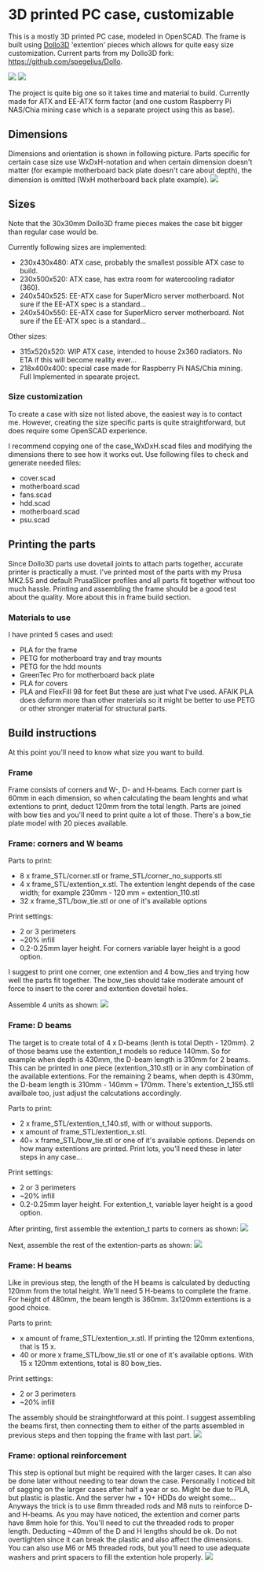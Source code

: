 
# 3D printed PC case, customizable

This is a mostly 3D printed PC case, modeled in OpenSCAD. The frame is built using [Dollo3D](https://reprap.org/wiki/Dollo) 'extention' pieces which allows for quite easy size customization. Current parts from my Dollo3D fork: https://github.com/spegelius/Dollo.

![](doc/case1.png)
![](doc/case2.png)

The project is quite big one so it takes time and material to build. Currently made for ATX and EE-ATX form factor (and one custom Raspberry Pi NAS/Chia mining case which is a separate project using this as base).

## Dimensions
Dimensions and orientation is shown in following picture. Parts specific for certain case size use WxDxH-notation and when certain dimension doesn't matter (for example motherboard back plate doesn't care about depth), the dimension is omitted (WxH motherboard back plate example).
![](doc/dimensions.png)

## Sizes
Note that the 30x30mm Dollo3D frame pieces makes the  case bit bigger than regular case would be.

Currently following sizes are implemented:
- 230x430x480: ATX case, probably the smallest possible ATX case to build.
- 230x500x520: ATX case, has extra room for watercooling radiator (360).
- 240x540x525: EE-ATX case for SuperMicro server motherboard. Not sure if the EE-ATX spec is a standard...
- 240x540x550: EE-ATX case for SuperMicro server motherboard. Not sure if the EE-ATX spec is a standard...

Other sizes:
- 315x520x520: WIP ATX case, intended to house 2x360 radiators. No ETA if this will become reality ever...
- 218x400x400: special case made for Raspberry Pi NAS/Chia mining. Full Implemented in spearate project.

### Size customization
To create a case with size not listed above, the easiest way is to contact me. However, creating the size specific parts is quite straightforward, but does require some OpenSCAD experience.

I recommend copying one of the case_WxDxH.scad files and modifying the dimensions there to see how it works out.
Use following files to check and generate needed files:
- cover.scad
- motherboard.scad
- fans.scad
- hdd.scad
- motherboard.scad
- psu.scad

## Printing the parts
Since Dollo3D parts use dovetail joints to attach parts together, accurate printer is practically a must. I've printed most of the parts with my Prusa MK2.5S and default PrusaSlicer profiles and all parts fit together without too much hassle.
Printing and assembling the frame should be a good test about the quality. More about this in frame build section.

### Materials to use
I have printed 5 cases and used:
- PLA for the frame
- PETG for motherboard tray and tray mounts
- PETG for the hdd mounts
- GreenTec Pro for motherboard back plate
- PLA for covers
- PLA and FlexFill 98 for feet
But these are just what I've used. AFAIK PLA does deform more than other materials so it might be better to use PETG or other stronger material for structural parts.


## Build instructions

At this point you'll need to know what size you want to build.

### Frame
Frame consists of corners and W-, D- and H-beams. Each corner part is 60mm in each dimension, so when calculating the beam lenghts and what extentions to print, deduct 120mm from the total length.
Parts are joined with bow ties and you'll need to print quite a lot of those. There's a bow_tie plate model with 20 pieces available.

### Frame: corners and W beams
Parts to print:
- 8 x frame_STL/corner.stl or frame_STL/corner_no_supports.stl
- 4 x frame_STL/extention_x.stl. The extention lenght depends of the case width; for example 230mm - 120 mm = extention_110.stl
- 32 x frame_STL/bow_tie.stl or one of it's available options

Print settings:
- 2 or 3 perimeters
- ~20% infill
- 0.2-0.25mm layer height. For corners variable layer height is a good option.

I suggest to print one corner, one extention and 4 bow_ties and trying how well the parts fit together. The bow_ties should take moderate amount of force to insert to the corer and extention dovetail holes.

Assemble 4 units as shown:
![](doc/frame_corners.png)

### Frame: D beams
The target is to create total of 4 x D-beams (lenth is total Depth - 120mm). 2 of those beams use the extention_t models so reduce 140mm.
So for example when depth is 430mm, the D-beam length is 310mm for 2 beams. This can be printed in one piece (extention_310.stl) or in any combination of the available extentions.
For the remaining 2 beams, when depth is 430mm, the D-beam length is 310mm - 140mm = 170mm. There's extention_t_155.stll availbale too, just adjust the calcutations accordingly.

Parts to print:
- 2 x frame_STL/extention_t_140.stl, with or without supports.
- x amount of frame_STL/extention_x.stl. 
- 40+ x frame_STL/bow_tie.stl or one of it's available options. Depends on how many extentions are printed. Print lots, you'll need these in later steps in any case...

Print settings:
- 2 or 3 perimeters
- ~20% infill
- 0.2-0.25mm layer height. For extention_t, variable layer height is a good option.
 
After printing, first assemble the extention_t parts to corners as shown:
![](doc/frame_et.png)

Next, assemble the rest of the extention-parts as shown:
![](doc/frame_d_beams.png)

### Frame: H beams
Like in previous step, the length of the H beams is calculated by deducting 120mm from the total height. We'll need 5 H-beams to complete the frame.
For height of 480mm, the beam length is 360mm. 3x120mm extentions is a good choice.

Parts to print:
- x amount of frame_STL/extention_x.stl. If printing the 120mm extentions, that is 15 x.
- 40 or more x frame_STL/bow_tie.stl or one of it's available options. With 15 x 120mm extentions, total is 80 bow_ties.

Print settings:
- 2 or 3 perimeters
- ~20% infill

The assembly should be strainghtforward at this point. I suggest assembling the beams first, then connecting them to either of the parts assembled in previous steps and then topping the frame with last part.
![](doc/frame_final.png)

### Frame: optional reinforcement
This step is optional but might be required with the larger cases. It can also be done later without needing to tear down the case. Personally I noticed bit of sagging on the larger cases after half a year or so. Might be due to PLA, but plastic is plastic. And the server hw + 10+ HDDs do weight some...
Anyways the trick is to use 8mm threaded rods and M8 nuts to reinforce D- and H-beams. As you may have noticed, the extention and corner parts have 8mm hole for this.
You'll need to cut the threaded rods to proper length. Deducting ~40mm of the D and H lengths should be ok.
Do not overtighten since it can break the plastic and also affect the dimensions.
You can also use M6 or M5 threaded rods, but you'll need to use adequate washers and print spacers to fill the extention hole properly.
![](doc/frame_reinforcements.png)